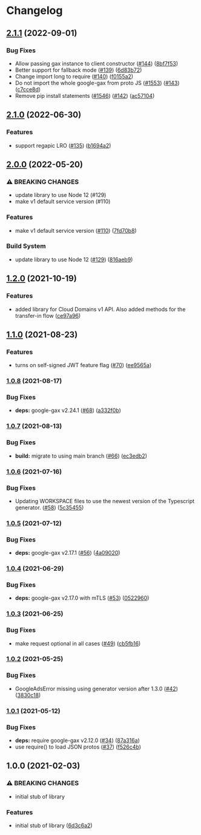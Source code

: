 # Changelog

## [2.1.1](https://github.com/googleapis/nodejs-domains/compare/v2.1.0...v2.1.1) (2022-09-01)


### Bug Fixes

* Allow passing gax instance to client constructor ([#144](https://github.com/googleapis/nodejs-domains/issues/144)) ([8bf7f53](https://github.com/googleapis/nodejs-domains/commit/8bf7f53f0011f89c87ee182ddf75dcc3c5cef188))
* Better support for fallback mode ([#139](https://github.com/googleapis/nodejs-domains/issues/139)) ([6d83b72](https://github.com/googleapis/nodejs-domains/commit/6d83b72d9ad9998d5ded5a1ad8aed4f464917b6f))
* Change import long to require ([#140](https://github.com/googleapis/nodejs-domains/issues/140)) ([f0155a2](https://github.com/googleapis/nodejs-domains/commit/f0155a211d70255155664a9776857cd37e9d46bf))
* Do not import the whole google-gax from proto JS ([#1553](https://github.com/googleapis/nodejs-domains/issues/1553)) ([#143](https://github.com/googleapis/nodejs-domains/issues/143)) ([c7cce8d](https://github.com/googleapis/nodejs-domains/commit/c7cce8db16bd58052bc6ac5226638ac07bc398c4))
* Remove pip install statements ([#1546](https://github.com/googleapis/nodejs-domains/issues/1546)) ([#142](https://github.com/googleapis/nodejs-domains/issues/142)) ([ac57104](https://github.com/googleapis/nodejs-domains/commit/ac571044a6299ee5b427b4d8adc84c358cee2cdd))

## [2.1.0](https://github.com/googleapis/nodejs-domains/compare/v2.0.0...v2.1.0) (2022-06-30)


### Features

* support regapic LRO ([#135](https://github.com/googleapis/nodejs-domains/issues/135)) ([b1694a2](https://github.com/googleapis/nodejs-domains/commit/b1694a2669359b73efb7860fb30bafa60af77ca2))

## [2.0.0](https://github.com/googleapis/nodejs-domains/compare/v1.2.0...v2.0.0) (2022-05-20)


### ⚠ BREAKING CHANGES

* update library to use Node 12 (#129)
* make v1 default service version (#110)

### Features

* make v1 default service version ([#110](https://github.com/googleapis/nodejs-domains/issues/110)) ([7fd70b8](https://github.com/googleapis/nodejs-domains/commit/7fd70b868314778e49c9d21eff398e0aae7a41c4))


### Build System

* update library to use Node 12 ([#129](https://github.com/googleapis/nodejs-domains/issues/129)) ([816aeb9](https://github.com/googleapis/nodejs-domains/commit/816aeb9a7137e0a3956005d8ffbcd2a2e6b3e6bb))

## [1.2.0](https://www.github.com/googleapis/nodejs-domains/compare/v1.1.0...v1.2.0) (2021-10-19)


### Features

* added library for Cloud Domains v1 API. Also added methods for the transfer-in flow ([ce97a96](https://www.github.com/googleapis/nodejs-domains/commit/ce97a96ef13e9a73a69b05b59729d2d4172adafc))

## [1.1.0](https://www.github.com/googleapis/nodejs-domains/compare/v1.0.8...v1.1.0) (2021-08-23)


### Features

* turns on self-signed JWT feature flag ([#70](https://www.github.com/googleapis/nodejs-domains/issues/70)) ([ee9565a](https://www.github.com/googleapis/nodejs-domains/commit/ee9565a2a5f0971ea530ccd478cfe55467bfc4d9))

### [1.0.8](https://www.github.com/googleapis/nodejs-domains/compare/v1.0.7...v1.0.8) (2021-08-17)


### Bug Fixes

* **deps:** google-gax v2.24.1 ([#68](https://www.github.com/googleapis/nodejs-domains/issues/68)) ([a332f0b](https://www.github.com/googleapis/nodejs-domains/commit/a332f0b54c14da104bca7c1ba691a57797ec64a5))

### [1.0.7](https://www.github.com/googleapis/nodejs-domains/compare/v1.0.6...v1.0.7) (2021-08-13)


### Bug Fixes

* **build:** migrate to using main branch ([#66](https://www.github.com/googleapis/nodejs-domains/issues/66)) ([ec3edb2](https://www.github.com/googleapis/nodejs-domains/commit/ec3edb2750b7e393d8452c42f36a20a1c4fc8778))

### [1.0.6](https://www.github.com/googleapis/nodejs-domains/compare/v1.0.5...v1.0.6) (2021-07-16)


### Bug Fixes

* Updating WORKSPACE files to use the newest version of the Typescript generator. ([#58](https://www.github.com/googleapis/nodejs-domains/issues/58)) ([5c35455](https://www.github.com/googleapis/nodejs-domains/commit/5c35455f992ecdfb0fb71d74265dede9151bbd2b))

### [1.0.5](https://www.github.com/googleapis/nodejs-domains/compare/v1.0.4...v1.0.5) (2021-07-12)


### Bug Fixes

* **deps:** google-gax v2.17.1 ([#56](https://www.github.com/googleapis/nodejs-domains/issues/56)) ([4a09020](https://www.github.com/googleapis/nodejs-domains/commit/4a090203e334403c7f4ef520834de61d53d400f6))

### [1.0.4](https://www.github.com/googleapis/nodejs-domains/compare/v1.0.3...v1.0.4) (2021-06-29)


### Bug Fixes

* **deps:** google-gax v2.17.0 with mTLS ([#53](https://www.github.com/googleapis/nodejs-domains/issues/53)) ([0522960](https://www.github.com/googleapis/nodejs-domains/commit/0522960d9504498991a05a2a5ffe3a2095c12ca4))

### [1.0.3](https://www.github.com/googleapis/nodejs-domains/compare/v1.0.2...v1.0.3) (2021-06-25)


### Bug Fixes

* make request optional in all cases ([#49](https://www.github.com/googleapis/nodejs-domains/issues/49)) ([cb5fb16](https://www.github.com/googleapis/nodejs-domains/commit/cb5fb16ac3de2c444537ac8b6bdd8a166f544ed6))

### [1.0.2](https://www.github.com/googleapis/nodejs-domains/compare/v1.0.1...v1.0.2) (2021-05-25)


### Bug Fixes

* GoogleAdsError missing using generator version after 1.3.0 ([#42](https://www.github.com/googleapis/nodejs-domains/issues/42)) ([3830c18](https://www.github.com/googleapis/nodejs-domains/commit/3830c1832e65c5ecbfd821931582fd87cada793b))

### [1.0.1](https://www.github.com/googleapis/nodejs-domains/compare/v1.0.0...v1.0.1) (2021-05-12)


### Bug Fixes

* **deps:** require google-gax v2.12.0 ([#34](https://www.github.com/googleapis/nodejs-domains/issues/34)) ([87a316a](https://www.github.com/googleapis/nodejs-domains/commit/87a316a5a1e3baeea370035676c514dde1268ca3))
* use require() to load JSON protos ([#37](https://www.github.com/googleapis/nodejs-domains/issues/37)) ([f526c4b](https://www.github.com/googleapis/nodejs-domains/commit/f526c4bae5388bc94e0bb28bea908b06e9f8c17a))

## 1.0.0 (2021-02-03)


### ⚠ BREAKING CHANGES

* initial stub of library

### Features

* initial stub of library ([6d3c6a2](https://www.github.com/googleapis/nodejs-domains/commit/6d3c6a246543457ce0edc7a471bafed6e61700f4))
